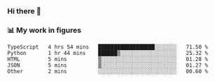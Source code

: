### Hi there 👋

### 📊 My work in figures

<!--START_SECTION:waka-->

```text
TypeScript   4 hrs 54 mins   ██████████████████░░░░░░░   71.50 %
Python       1 hr 44 mins    ██████▒░░░░░░░░░░░░░░░░░░   25.32 %
HTML         5 mins          ▒░░░░░░░░░░░░░░░░░░░░░░░░   01.28 %
JSON         5 mins          ▒░░░░░░░░░░░░░░░░░░░░░░░░   01.27 %
Other        2 mins          ░░░░░░░░░░░░░░░░░░░░░░░░░   00.60 %
```

<!--END_SECTION:waka-->
